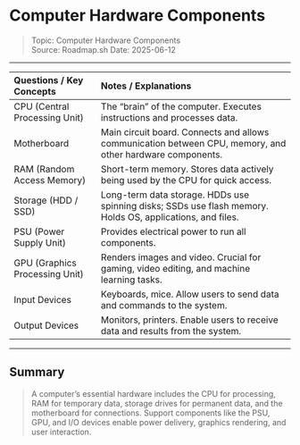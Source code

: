 # Computer Hardware Components
> Topic: Computer Hardware Components  
> Source: Roadmap.sh 
> Date: 2025-06-12

---

| Questions / Key Concepts       | Notes / Explanations                                                                                       |
| :----------------------------- | :--------------------------------------------------------------------------------------------------------- |
| CPU (Central Processing Unit)  | The “brain” of the computer. Executes instructions and processes data.                                     |
| Motherboard                    | Main circuit board. Connects and allows communication between CPU, memory, and other hardware components.  |
| RAM (Random Access Memory)     | Short-term memory. Stores data actively being used by the CPU for quick access.                            |
| Storage (HDD / SSD)            | Long-term data storage. HDDs use spinning disks; SSDs use flash memory. Holds OS, applications, and files. |
| PSU (Power Supply Unit)        | Provides electrical power to run all components.                                                           |
| GPU (Graphics Processing Unit) | Renders images and video. Crucial for gaming, video editing, and machine learning tasks.                   |
| Input Devices                  | Keyboards, mice. Allow users to send data and commands to the system.                                      |
| Output Devices                 | Monitors, printers. Enable users to receive data and results from the system.                              |

---

## Summary
> A computer’s essential hardware includes the CPU for processing, RAM for temporary data, storage drives for permanent data, and the motherboard for connections. Support components like the PSU, GPU, and I/O devices enable power delivery, graphics rendering, and user interaction.

